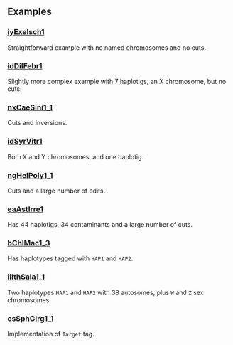 
## Examples

### [iyExeIsch1](iyExeIsch1)

Straightforward example with no named chromosomes and no cuts.

### [idDilFebr1](idDilFebr1)

Slightly more complex example with 7 haplotigs, an X chromosome, but no cuts.

### [nxCaeSini1_1](nxCaeSini1_1)

Cuts and inversions.

### [idSyrVitr1](idSyrVitr1)

Both X and Y chromosomes, and one haplotig.

### [ngHelPoly1_1](ngHelPoly1_1)

Cuts and a large number of edits.

### [eaAstIrre1](eaAstIrre1)

Has 44 haplotigs, 34 contaminants and a large number of cuts.

### [bChlMac1_3](bChlMac1_3/)

Has haplotypes tagged with `HAP1` and `HAP2`.

### [ilIthSala1_1](ilIthSala1_1)

Two haplotypes `HAP1` and `HAP2` with 38 autosomes, plus `W` and `Z` sex
chromosomes.

### [csSphGirg1_1](csSphGirg1_1)

Implementation of `Target` tag.


